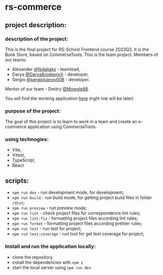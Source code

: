 # rs-commerce

## project description:

### description of the project:
This is the final project for RS-School Frontend course 2023Q3.
It is the Book Store, based on CommerseTools.
This is the team project.
Members of our teams:
- Alexander [@fedaliaks](https://github.com/fedaliaks) - teamlead,
- Darya [@DaryaAniskevich](https://github.com/DaryaAniskevich) - developer,
- Sergio [@sergioivanov008](https://github.com/sergioivanov008) - developer.

Mentor of our team - Dmitry [@Mowgle88](https://github.com/Mowgle88).

You will find the working application [here](https://github.com/FedAliaks/eCommerce-app) (right link will be later)

### purpose of the project:
The goal of this project is to learn to work in a team and create an e-commerce application using CommerseTools.

### using technogies:
- Vite,
- Vitest,
- TypeScript,
- React

## scripts:
- `npm run dev` - run development mode, for development;
- `npm run build` - run build mode, for getting project build files in folder `/dist`;
- `npm run preview` - run preview mode;
- `npm run lint` - check project files for correspondence lint rules;
- `npm run lint:fix` - formatting project files according lint rules;
- `npm run format` - formatting project files according prettier rules;
- `npm run test` - run test for project;
- `npm run test:coverage` - run tool for get test coverage for project;

### Install and run the application locally:
- clone the repository
- install the dependencies with `npm i`
- start the local server using `npm run dev`
